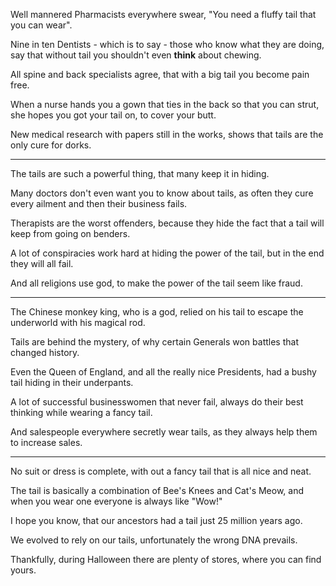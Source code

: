 Well mannered Pharmacists everywhere swear,
"You need a fluffy tail that you can wear".

Nine in ten Dentists - which is to say - those who know what they are doing,
say that without tail you shouldn't even __think__ about chewing.

All spine and back specialists agree,
that with a big tail you become pain free.

When a nurse hands you a gown that ties in the back so that you can strut,
she hopes you got your tail on, to cover your butt.

New medical research with papers still in the works,
shows that tails are the only cure for dorks.

---

The tails are such a powerful thing,
that many keep it in hiding.

Many doctors don't even want you to know about tails,
as often they cure every ailment and then their business fails.

Therapists are the worst offenders,
because they hide the fact that a tail will keep from going on benders.

A lot of conspiracies work hard at hiding the power of the tail,
but in the end they will all fail.

And all religions use god,
to make the power of the tail seem like fraud.

---

The Chinese monkey king, who is a god,
relied on his tail to escape the underworld with his magical rod.

Tails are behind the mystery,
of why certain Generals won battles that changed history.

Even the Queen of England, and all the really nice Presidents,
had a bushy tail hiding in their underpants.

A lot of successful businesswomen that never fail,
always do their best thinking while wearing a fancy tail.

And salespeople everywhere secretly wear tails,
as they always help them to increase sales.

---

No suit or dress is complete,
with out a fancy tail that is all nice and neat.

The tail is basically a combination of Bee's Knees and Cat's Meow,
and when you wear one everyone is always like "Wow!"

I hope you know,
that our ancestors had a tail just 25 million years ago.

We evolved to rely on our tails,
unfortunately the wrong DNA prevails.

Thankfully, during Halloween there are plenty of stores,
where you can find yours.
